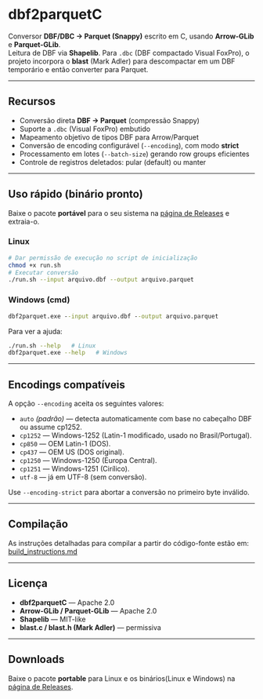 # dbf2parquetC

Conversor **DBF/DBC → Parquet (Snappy)** escrito em C, usando **Arrow-GLib** e **Parquet-GLib**.  
Leitura de DBF via **Shapelib**. Para `.dbc` (DBF compactado Visual FoxPro), o projeto incorpora o **blast** (Mark Adler) para descompactar em um DBF temporário e então converter para Parquet.

---

## Recursos

- Conversão direta **DBF → Parquet** (compressão Snappy)
- Suporte a `.dbc` (Visual FoxPro) embutido
- Mapeamento objetivo de tipos DBF para Arrow/Parquet
- Conversão de encoding configurável (`--encoding`), com modo **strict**
- Processamento em lotes (`--batch-size`) gerando row groups eficientes
- Controle de registros deletados: pular (default) ou manter

---

## Uso rápido (binário pronto)

Baixe o pacote **portável** para o seu sistema na [página de Releases](../../releases) e extraia-o.

### Linux
```bash
# Dar permissão de execução no script de inicialização
chmod +x run.sh
# Executar conversão
./run.sh --input arquivo.dbf --output arquivo.parquet
```

### Windows (cmd)
```cmd
dbf2parquet.exe --input arquivo.dbf --output arquivo.parquet
```

Para ver a ajuda:
```bash
./run.sh --help   # Linux
dbf2parquet.exe --help   # Windows
```

---

## Encodings compatíveis

A opção `--encoding` aceita os seguintes valores:

- `auto` *(padrão)* — detecta automaticamente com base no cabeçalho DBF ou assume cp1252.
- `cp1252` — Windows-1252 (Latin-1 modificado, usado no Brasil/Portugal).
- `cp850` — OEM Latin-1 (DOS).
- `cp437` — OEM US (DOS original).
- `cp1250` — Windows-1250 (Europa Central).
- `cp1251` — Windows-1251 (Cirílico).
- `utf-8` — já em UTF-8 (sem conversão).

Use `--encoding-strict` para abortar a conversão no primeiro byte inválido.

---

## Compilação

As instruções detalhadas para compilar a partir do código-fonte estão em:
[build_instructions.md](build_instructions.md)

---

## Licença

- **dbf2parquetC** — Apache 2.0  
- **Arrow-GLib / Parquet-GLib** — Apache 2.0  
- **Shapelib** — MIT-like  
- **blast.c / blast.h (Mark Adler)** — permissiva

---

## Downloads

Baixe o pacote **portable** para Linux e os binários(Linux e Windows) na [página de Releases](https://github.com/eugeniosinan/dbf2parquetC/releases).
